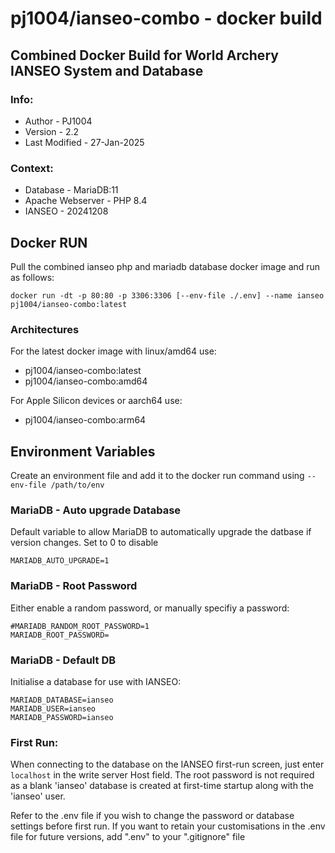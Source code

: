 # pj1004/ianseo-combo - docker build

## Combined Docker Build for World Archery IANSEO System and Database


### Info:
 - Author - PJ1004
 - Version - 2.2
 - Last Modified - 27-Jan-2025


### Context:
 - Database - MariaDB:11
 - Apache Webserver - PHP 8.4
 - IANSEO - 20241208

## Docker RUN

Pull the combined ianseo php and mariadb database docker image and run as follows:

```
docker run -dt -p 80:80 -p 3306:3306 [--env-file ./.env] --name ianseo pj1004/ianseo-combo:latest
```

### Architectures

For the latest docker image with linux/amd64 use:
* pj1004/ianseo-combo:latest
* pj1004/ianseo-combo:amd64

For Apple Silicon devices or aarch64 use:
* pj1004/ianseo-combo:arm64


## Environment Variables

Create an environment file and add it to the docker run command using `--env-file /path/to/env`

### MariaDB - Auto upgrade Database

Default variable to allow MariaDB to automatically upgrade the datbase if version changes.
Set to 0 to disable

```
MARIADB_AUTO_UPGRADE=1
```

### MariaDB - Root Password

Either enable a random password, or manually specifiy a password:

```
#MARIADB_RANDOM_ROOT_PASSWORD=1
MARIADB_ROOT_PASSWORD=
```

### MariaDB - Default DB

Initialise a database for use with IANSEO:

```
MARIADB_DATABASE=ianseo
MARIADB_USER=ianseo
MARIADB_PASSWORD=ianseo
```


### First Run:
When connecting to the database on the IANSEO first-run screen, just enter `localhost` in the write server Host field.  The root password is not required as a blank 'ianseo' database is created at first-time startup along with the 'ianseo' user.

Refer to the .env file if you wish to change the password or database settings before first run.
If you want to retain your customisations in the .env file for future versions, add ".env" to your ".gitignore" file
